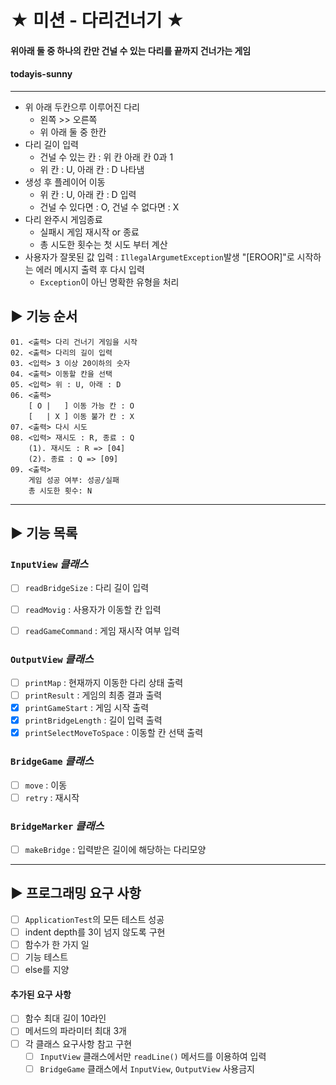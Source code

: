 # ★ 미션 - 다리건너기 ★
#### 위아래 둘 중 하나의 칸만 건널 수 있는 다리를 끝까지 건너가는 게임
#### todayis-sunny

---

- 위 아래 두칸으루 이루어진 다리
  - 왼쪽 >> 오른쪽
  - 위 아래 둘 중 한칸
- 다리 길이 입력
  - 건널 수 있는 칸 : 위 칸 아래 칸 0과 1
  - 위 칸 : U, 아래 칸 : D 나타냄
- 생성 후 플레이어 이동
  - 위 칸 : U, 아래 칸 : D 입력 
  - 건널 수 있다면 : O, 건널 수 없다면 : X
- 다리 완주시 게임종료
  - 실패시 게임 재시작 or 종료
  - 총 시도한 횟수는 첫 시도 부터 계산
- 사용자가 잘못된 값 입력 : `IllegalArgumetException`발생 "[EROOR]"로 시작하는 에러 메시지 출력 후 다시 입력
  - `Exception`이 아닌 명확한 유형을 처리
## ▶ 기능 순서
```
01. <출력> 다리 건너기 게임을 시작
02. <출력> 다리의 길이 입력
03. <입력> 3 이상 20이하의 숫자
04. <출력> 이동할 칸을 선택
05. <입력> 위 : U, 아래 : D
06. <출력>  
    [ O |   ] 이동 가능 칸 : O
    [   | X ] 이동 불가 칸 : X
07. <출력> 다시 시도
08. <입력> 재시도 : R, 종료 : Q
    (1). 재시도 : R => [04]
    (2). 종료 : Q => [09]
09. <출력>
    게임 성공 여부: 성공/실패
    총 시도한 횟수: N
```
---
## ▶ 기능 목록
### `InputView` _클래스_
- [ ] `readBridgeSize` : 다리 길이 입력
- [ ] `readMovig` : 사용자가 이동할 칸 입력
- [ ] `readGameCommand` : 게임 재시작 여부 입력


### `OutputView` _클래스_
- [ ] `printMap` : 현재까지 이동한 다리 상태 출력
- [ ] `printResult` : 게임의 최종 결과 출력
- [x] `printGameStart` : 게임 시작 출력
- [x] `printBridgeLength` : 길이 입력 출력
- [x] `printSelectMoveToSpace` : 이동할 칸 선택 출력

### `BridgeGame` _클래스_
- [ ] `move` : 이동
- [ ] `retry` : 재시작

### `BridgeMarker` _클래스_
- [ ] `makeBridge` : 입력받은 길이에 해당하는 다리모양
---
## ▶ 프로그래밍 요구 사항
- [ ] `ApplicationTest`의 모든 테스트 성공
- [ ] indent depth를 3이 넘지 않도록 구현
- [ ] 함수가 한 가지 일
- [ ] 기능 테스트
- [ ] else를 지양
#### 추가된 요구 사항
- [ ] 함수 최대 길이 10라인
- [ ] 메서드의 파라미터 최대 3개
- [ ] 각 클래스 요구사항 참고 구현
    - [ ] `InputView` 클래스에서만 `readLine()` 메서드를 이용하여 입력
    - [ ] `BridgeGame` 클래스에서 `InputView`, `OutputView` 사용금지
